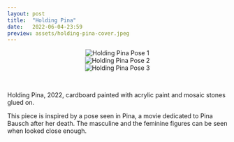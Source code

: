 ```yaml
---
layout: post
title:  "Holding Pina"
date:   2022-06-04-23:59
preview: assets/holding-pina-cover.jpeg
---
```


<div style="text-align: center"><img src="{{site.baseurl}}/assets/holding-pina-1.jpeg" alt="Holding Pina Pose 1" class="center"/></div>
<div style="text-align: center"><img src="{{site.baseurl}}/assets/holding-pina-2.jpeg" alt="Holding Pina Pose 2" class="center"/></div>
<div style="text-align: center"><img src="{{site.baseurl}}/assets/holding-pina-3.jpeg" alt="Holding Pina Pose 3" class="center"/></div>

&nbsp;

Holding Pina, 2022, cardboard painted with acrylic paint and mosaic stones glued on.

This piece is inspired by a pose seen in Pina, a movie dedicated to Pina Bausch after her death. The masculine and the feminine figures can be seen when looked close enough.

&nbsp;

